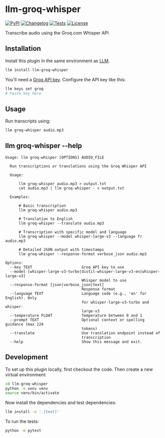 # llm-groq-whisper

[![PyPI](https://img.shields.io/pypi/v/llm-groq-whisper.svg)](https://pypi.org/project/llm-groq-whisper/)
[![Changelog](https://img.shields.io/github/v/release/simonw/llm-groq-whisper?include_prereleases&label=changelog)](https://github.com/simonw/llm-groq-whisper/releases)
[![Tests](https://github.com/simonw/llm-groq-whisper/actions/workflows/test.yml/badge.svg)](https://github.com/simonw/llm-groq-whisper/actions/workflows/test.yml)
[![License](https://img.shields.io/badge/license-Apache%202.0-blue.svg)](https://github.com/simonw/llm-groq-whisper/blob/main/LICENSE)

Transcribe audio using the Groq.com Whisper API

## Installation

Install this plugin in the same environment as [LLM](https://llm.datasette.io/).
```bash
llm install llm-groq-whisper
```
You'll need a [Groq API key](https://console.groq.com/keys). Configure the API key like this:
```bash
llm keys set groq
# Paste key here
```
## Usage

Run transcripts using:
```bash
llm groq-whisper audio.mp3
```


## llm groq-whisper --help

<!-- [[[cog
import cog
from llm import cli
from click.testing import CliRunner
runner = CliRunner()
result = runner.invoke(cli.cli, ["groq-whisper", "--help"])
help = result.output.replace("Usage: cli", "Usage: llm")
cog.out(
    "```\n{}\n```".format(help)
)
]]] -->
```
Usage: llm groq-whisper [OPTIONS] AUDIO_FILE

  Run transcriptions or translations using the Groq Whisper API

  Usage:

      llm groq-whisper audio.mp3 > output.txt
      cat audio.mp3 | llm groq-whisper - > output.txt

  Examples:

      # Basic transcription
      llm groq-whisper audio.mp3

      # Translation to English
      llm groq-whisper --translate audio.mp3

      # Transcription with specific model and language
      llm groq-whisper --model whisper-large-v3 --language fr audio.mp3

      # Detailed JSON output with timestamps
      llm groq-whisper --response-format verbose_json audio.mp3

Options:
  --key TEXT                      Groq API key to use
  --model [whisper-large-v3-turbo|distil-whisper-large-v3-en|whisper-large-v3]
                                  Whisper model to use
  --response-format [json|verbose_json|text]
                                  Response format
  --language TEXT                 Language code (e.g., 'en' for English). Only
                                  for whisper-large-v3-turbo and whisper-
                                  large-v3
  --temperature FLOAT             Temperature between 0 and 1
  --prompt TEXT                   Optional context or spelling guidance (max 224
                                  tokens)
  --translate                     Use translation endpoint instead of
                                  transcription
  --help                          Show this message and exit.

```
<!-- [[[end]]] -->

## Development

To set up this plugin locally, first checkout the code. Then create a new virtual environment:
```bash
cd llm-groq-whisper
python -m venv venv
source venv/bin/activate
```
Now install the dependencies and test dependencies:
```bash
llm install -e '.[test]'
```
To run the tests:
```bash
python -m pytest
```
